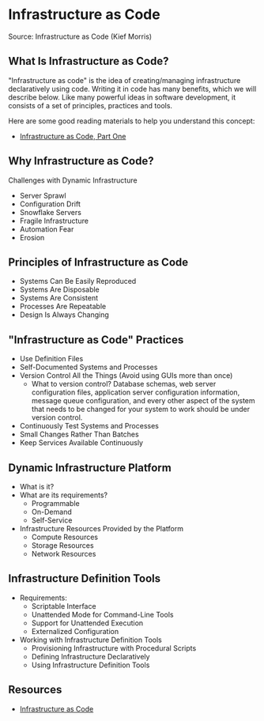 # Infrastructure as Code

Source: Infrastructure as Code \(Kief Morris\)

## What Is Infrastructure as Code?

"Infrastructure as code" is the idea of creating/managing infrastructure declaratively using code. Writing it in code has many benefits, which we will describe below. Like many powerful ideas in software development, it consists of a set of principles, practices and tools.

Here are some good reading materials to help you understand this concept:

* [Infrastructure as Code, Part One](https://crate.io/a/infrastructure-as-code-part-one/)

## Why Infrastructure as Code?

Challenges with Dynamic Infrastructure

* Server Sprawl
* Configuration Drift
* Snowflake Servers
* Fragile Infrastructure
* Automation Fear
* Erosion

## Principles of Infrastructure as Code

* Systems Can Be Easily Reproduced
* Systems Are Disposable
* Systems Are Consistent
* Processes Are Repeatable
* Design Is Always Changing

## "Infrastructure as Code" Practices

* Use Definition Files
* Self-Documented Systems and Processes
* Version Control All the Things \(Avoid using GUIs more than once\)
  * What to version control? Database schemas, web server configuration files, application server configuration information, message queue configuration, and every other aspect of the system that needs to be changed for your system to work should be under version control.
* Continuously Test Systems and Processes
* Small Changes Rather Than Batches
* Keep Services Available Continuously

## Dynamic Infrastructure Platform

* What is it?
* What are its requirements?
  * Programmable
  * On-Demand
  * Self-Service
* Infrastructure Resources Provided by the Platform
  * Compute Resources
  * Storage Resources
  * Network Resources

## Infrastructure Definition Tools

* Requirements:
  * Scriptable Interface
  * Unattended Mode for Command-Line Tools
  * Support for Unattended Execution
  * Externalized Configuration
* Working with Infrastructure Definition Tools
  * Provisioning Infrastructure with Procedural Scripts
  * Defining Infrastructure Declaratively
  * Using Infrastructure Definition Tools

## Resources

* [Infrastructure as Code](https://www.amazon.com/Infrastructure-Code-Managing-Servers-Cloud/dp/1491924357)

